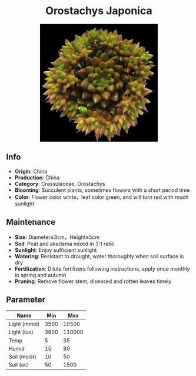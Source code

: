 <h1 align='center'>Orostachys Japonica</h1>
<p align="center">
    <img 
        align='center'
        width='320'
        src="../images/orostachys japonica.png" 
        alt='Orostachys Japonica' />
</p>

## Info

 - **Origin**: China
 - **Production**: China
 - **Category**: Crassulaceae, Orostachys
 - **Blooming**: Succulent plants, sometimes flowers with a short period time
 - **Color**: Flower color white，leaf color green, and will turn red with much sunlight

## Maintenance

 - **Size**: Diameter≥3cm，Height≥5cm
 - **Soil**: Peat and akadama mixed in 3:1 ratio
 - **Sunlight**: Enjoy sufficient sunlight
 - **Watering**: Resistant to drought, water thoroughly when soil surface is dry
 - **Fertilization**: Dilute fertilizers following instructions, apply once monthly in spring and autumn
 - **Pruning**: Remove flower stem, diseased and rotten leaves timely

## Parameter

| Name         | Min  | Max   |
|--------------|------|-------|
| Light (mmol) | 3500 | 10500  |
| Light (lux)  | 3800 | 110000 |
| Temp         | 5    | 35    |
| Humid        | 15   | 80    |
| Soil (moist) | 10   | 50    |
| Soil (ec)    | 50  | 1500  |